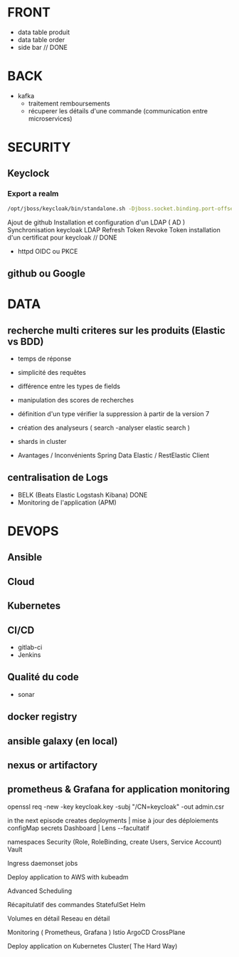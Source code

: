 # FRONT
* data table produit
* data table order
* side bar                       // DONE

# BACK
* kafka
  * traitement remboursements
  * récuperer les détails d'une commande (communication entre microservices)


# SECURITY
## Keyclock
### Export a realm
``` bash
/opt/jboss/keycloak/bin/standalone.sh -Djboss.socket.binding.port-offset=100 -Dkeycloak.migration.action=export -Dkeycloak.migration.provider=singleFile -Dkeycloak.migration.realmName=ecom -Dkeycloak.migration.usersExportStrategy=REALM_FILE -Dkeycloak.migration.file=/tmp/ecom.json
```

Ajout de github
Installation et configuration d'un LDAP ( AD )
Synchronisation keycloak LDAP
Refresh Token
Revoke Token
installation d'un certificat pour keycloak    // DONE


  * httpd OIDC ou PKCE
## github ou Google


# DATA
## recherche multi criteres sur les produits (Elastic vs BDD)
  * temps de réponse 
  * simplicité des requêtes
  
  
  * différence entre les types de fields
  * manipulation des scores de recherches
  
  * définition d'un type vérifier la suppression à partir de la version 7
  * création des analyseurs ( search -analyser elastic search )
  
  * shards in cluster
  * Avantages / Inconvénients Spring Data Elastic / RestElastic Client
## centralisation de Logs
  * BELK (Beats Elastic Logstash Kibana)   DONE
  * Monitoring de l'application (APM)
  


# DEVOPS
## Ansible
## Cloud
## Kubernetes
## CI/CD
  * gitlab-ci
  * Jenkins
## Qualité du code
  * sonar
## docker registry 
## ansible galaxy (en local)
## nexus or artifactory
## prometheus & Grafana for application monitoring



openssl req -new -key keycloak.key -subj "/CN=keycloak" -out admin.csr






in the next episode
creates deployments  | mise à jour des déploiements
configMap
secrets
Dashboard | Lens  --facultatif

namespaces
Security (Role, RoleBinding, create Users, Service Account)
          Vault


Ingress
daemonset
jobs


Deploy application to AWS with kubeadm


Advanced Scheduling



Récapitulatif des commandes
StatefulSet
Helm

Volumes en détail
Reseau en détail


Monitoring ( Prometheus, Grafana )
Istio
ArgoCD
CrossPlane



Deploy application on Kubernetes Cluster( The Hard Way)
